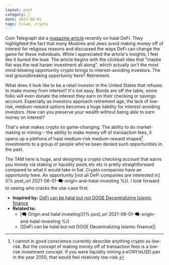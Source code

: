 ```yaml
---
layout: post
category: 🌰
date: 2021-08-01
tags: Islam, crypto
---
```

Coin Telegraph did a [magazine article](https://cointelegraph.com/magazine/2021/07/16/defi-can-be-halal-but-not-doge-decentralizing-islamic-finance) recently on halal DeFi. They highlighted the fact that many Muslims and Jews avoid making money off of interest for religious reasons and discussed the ways DeFi can change the game for these individuals. While I appreciated the article's insights, I feel like it buried the lead. The article begins with the clickbait idea that "maybe fiat was the real haram investment all along", which actually _isn't_ the most mind-blowing opportunity crypto brings to interest-avoiding investors. The real groundbreaking opportunity here? Retirement.

What does it look like to be a retail investor in the United States that refuses to make money from interest? It's not easy. Bonds are off the table, some folks will even donate the interest they earn on their checking or savings account. Especially as investors approach retirement age, the lack of low-risk, medium-reward options becomes a huge liability for interest-avoiding investors. How can you preserve your wealth without being able to earn money on interest?

That's what makes crypto so game-changing. The ability to do market-making or mining-- the ability to make money off of transaction fees, it opens up a plethora of halal medium-risk medium-reward shaped[^1] investments to a group of people who've been denied such opportunities in the past.

The TAM here is huge, and designing a crypto checking account that earns you money via staking or liquidity pools etc etc is pretty straightforward compared to what it would take in fiat. Crypto companies have an opportunity here. An opportunity [not all DeFi companies are interested in]({% post_url 2021-08-01-🗨️-origin-and-halal-investing %}). I look forward to seeing who cracks the use-case first.

[^1]: I cannot in good conscience currently describe anything crypto as low-risk. But the _concept_ of making money off of transaction fees is a low-risk investment _concept_. If you were liquidity mining a eCNY/eUSD pair in the year 2050, that would feel relatively low-risk.

- **Inspired by:** [DeFi can be halal but not DOGE Decentralizing Islamic finance](https://cointelegraph.com/magazine/2021/07/16/defi-can-be-halal-but-not-doge-decentralizing-islamic-finance)
- **Related to:**
	- [🗨️ Origin and halal investing]({% post_url 2021-08-01-🗨️-origin-and-halal-investing %})
	- [[DeFi can be halal but not DOGE Decentralizing Islamic finance]]